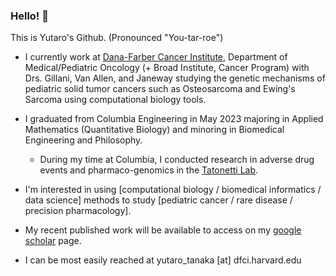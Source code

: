 ### Hello! 👋

This is Yutaro's Github. (Pronounced "You-tar-roe") 

- I currently work at [Dana-Farber Cancer Institute](https://vanallenlab.dana-farber.org/), Department of Medical/Pediatric Oncology (+ Broad Institute, Cancer Program) with Drs. Gillani, Van Allen, and Janeway studying the genetic mechanisms of pediatric solid tumor cancers such as Osteosarcoma and Ewing's Sarcoma using computational biology tools.
- I graduated from Columbia Engineering in May 2023 majoring in Applied Mathematics (Quantitative Biology) and minoring in Biomedical Engineering and Philosophy.
  - During my time at Columbia, I conducted research in adverse drug events and pharmaco-genomics in the [Tatonetti Lab](https://tatonettilab.org). 

- I'm interested in using [computational biology / biomedical informatics / data science] methods to study [pediatric cancer / rare disease / precision pharmacology].
- My recent published work will be available to access on my [google scholar](https://scholar.google.com/citations?user=w7241CQAAAAJ&hl=en) page. 
- I can be most easily reached at yutaro_tanaka [at] dfci.harvard.edu


<!--
**yutaro-tanaka-yt2705/yutaro-tanaka-yt2705** is a ✨ _special_ ✨ repository because its `README.md` (this file) appears on your GitHub profile.

Here are some ideas to get you started:

- 🔭 I’m currently working on ...
- 🌱 I’m currently learning ...
- 👯 I’m looking to collaborate on ...
- 🤔 I’m looking for help with ...
- 💬 Ask me about ...
- 📫 How to reach me: ...
- 😄 Pronouns: ...
- ⚡ Fun fact: ...
-->
